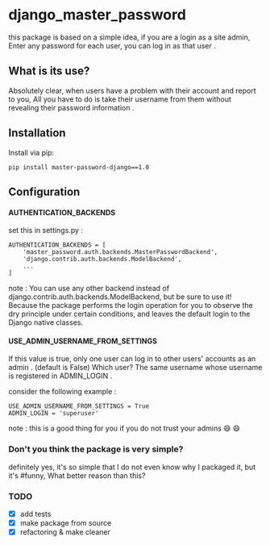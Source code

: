 # django_master_password

this package is based on a simple idea, if you are a login as a site admin, Enter any password for each user, you can log in as that user .

## What is its use?
Absolutely clear, when users have a problem with their account and report to you, All you have to do is take their username from them without revealing their password information .

Installation
-----------------
Install via pip:
```
pip install master-password-django==1.0
```

Configuration
-----------------
#### AUTHENTICATION_BACKENDS
set this in settings.py :
```
AUTHENTICATION_BACKENDS = [
    'master_password.auth.backends.MasterPasswordBackend',
    'django.contrib.auth.backends.ModelBackend',
    ...
]
```
note : You can use any other backend instead of django.contrib.auth.backends.ModelBackend, but be sure to use it!
Because the package performs the login operation for you to observe the dry principle under certain conditions, and leaves the default login to the Django native classes.

#### USE_ADMIN_USERNAME_FROM_SETTINGS
If this value is true, only one user can log in to other users' accounts as an admin . (default is False)
Which user? The same username whose username is registered in ADMIN_LOGIN .

consider the following example :
```
USE_ADMIN_USERNAME_FROM_SETTINGS = True
ADMIN_LOGIN = 'superuser'
```

note : this is a good thing for you if you do not trust your admins :smile: :smile:

### Don't you think the package is very simple?
definitely yes, it's so simple that I do not even know why I packaged it,
but it's #funny, What better reason than this?

### TODO

- [x] add tests
- [x] make package from source
- [x] refactoring & make cleaner
